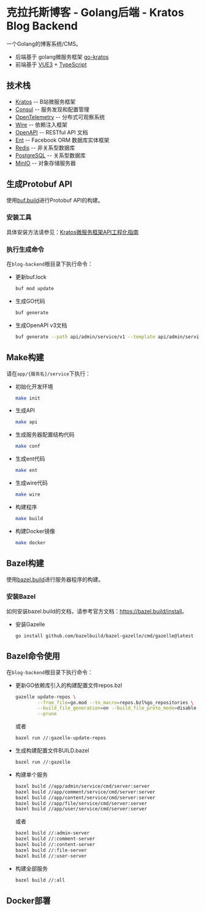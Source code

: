 # 克拉托斯博客 - Golang后端 - Kratos Blog Backend

一个Golang的博客系统/CMS。

- 后端基于 golang微服务框架 [go-kratos](https://go-kratos.dev/)
- 前端基于 [VUE3](https://vuejs.org/) + [TypeScript](https://www.typescriptlang.org/)

## 技术栈

* [Kratos](https://go-kratos.dev/) -- B站微服务框架
* [Consul](https://www.consul.io/) -- 服务发现和配置管理
* [OpenTelemetry](https://opentelemetry.io/) -- 分布式可观察系统
* [Wire](https://github.com/google/wire) -- 依赖注入框架
* [OpenAPI](https://www.openapis.org/) -- RESTful API 文档
* [Ent](https://entgo.io/) -- Facebook ORM 数据库实体框架
* [Redis](https://redis.io/) -- 非关系型数据库
* [PostgreSQL](https://www.postgresql.org/) -- 关系型数据库
* [MinIO](https://min.io/) -- 对象存储服务器

## 生成Protobuf API

使用[buf.build](https://buf.build/)进行Protobuf API的构建。

### 安装工具

具体安装方法请参见：[Kratos微服务框架API工程化指南](https://juejin.cn/post/7191095845096259641)

### 执行生成命令

在`blog-backend`根目录下执行命令：

- 更新buf.lock

    ```bash
    buf mod update
    ```

- 生成GO代码

    ```bash
    buf generate
    ```

- 生成OpenAPI v3文档

    ```bash
    buf generate --path api/admin/service/v1 --template api/admin/service/v1/buf.openapi.gen.yaml
    ```

## Make构建

请在`app/{服务名}/service`下执行：

- 初始化开发环境

   ```bash
   make init
   ```

- 生成API

   ```bash
   make api
   ```

- 生成服务器配置结构代码

   ```bash
   make conf
   ```

- 生成ent代码

   ```bash
   make ent
   ```

- 生成wire代码

   ```bash
   make wire
   ```

- 构建程序

   ```bash
   make build
   ```

- 构建Docker镜像

   ```bash
   make docker
   ```

## Bazel构建

使用[bazel.build](https://bazel.build/)进行服务器程序的构建。

### 安装Bazel

如何安装bazel.build的文档，请参考官方文档：<https://bazel.build/install>。

- 安装Gazelle

   ```shell
   go install github.com/bazelbuild/bazel-gazelle/cmd/gazelle@latest
   ```

## Bazel命令使用

在`blog-backend`根目录下执行命令：

- 更新GO依赖库引入的构建配置文件repos.bzl

   ```bash
   gazelle update-repos \
           --from_file=go.mod --to_macro=repos.bzl%go_repositories \
           --build_file_generation=on --build_file_proto_mode=disable \
           --prune
   ```
   
   或者
   
   ```bash
   bazel run //:gazelle-update-repos
   ```

- 生成构建配置文件BUILD.bazel

   ```bash
   bazel run //:gazelle
   ```

- 构建单个服务

  ```bash
  bazel build //app/admin/service/cmd/server:server
  bazel build //app/comment/service/cmd/server:server
  bazel build //app/content/service/cmd/server:server
  bazel build //app/file/service/cmd/server:server
  bazel build //app/user/service/cmd/server:server
  ```

  或者

  ```bash
  bazel build //:admin-server
  bazel build //:comment-server
  bazel build //:content-server
  bazel build //:file-server
  bazel build //:user-server
  ```

- 构建全部服务

  ```bash
  bazel build //:all
  ```

## Docker部署
